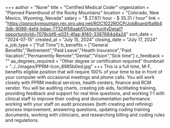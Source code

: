+++
author = "None"
title = "Certified Medical Coder"
organization = "Planned Parenthood of the Rocky Mountains"
location = "Colorado, New Mexico, Wyoming, Nevada"
salary = "$ 27.87/ hour - $ 35.31 / hour"
link = "https://pprockymountain.rec.pro.ukg.net/ROC1022ROCP/JobBoard/6a9b43db-9099-4efd-bdae-77324f56aabf/OpportunityDetail?opportunityId=7078cbf6-e031-4faa-8f40-3387684d4a24"
sort_date = "2024-07-15"
created_at = "July 15, 2024"
closing_date = "July 17, 2024"
a_job_type = ["Full Time"]
b_benefits = ["General Benefits","Retirement","Paid Leave","Health Insurance","Paid Vacation","Permanently Remote","Dental","Vision","Sick time"]
c_feedback = ""
aa_degrees_required = "Other degree or certification required"
thumbnail = "../../images/PPRM-Icon_8985b0ed.jpg"
+++
This is a full time, M-F, benefits eligible position that will require 100% of your time to be in front of your computer with occasional meetings and phone calls. You will work closely with PPRM medical services, health centers, finance and RCM vendor. You will be auditing charts, creating job aids, facilitating training, providing feedback and support for real time questions, and working 1:1 with clinical staff to improve their coding and documentation performance. working with your staff on audit processes (both creating and refining) process improvement, answering questions, updating coding training documents, working with clinicians, and researching billing and coding rules and regulations.